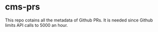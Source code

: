 # cms-prs

This repo cotains all the metadata of Github PRs. It is needed since Github limits API calls to 5000 an hour. 
